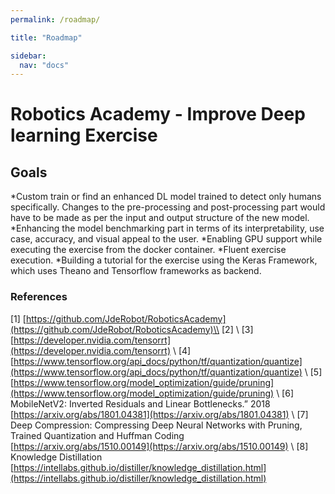 ```yaml
---
permalink: /roadmap/

title: "Roadmap"

sidebar:
  nav: "docs"
---
```


# Robotics Academy - Improve Deep learning Exercise


## Goals

*Custom train or find an enhanced DL model trained to detect only humans specifically. Changes to the pre-processing and post-processing part would have to be made as per the input and output structure of the new model.
*Enhancing the model benchmarking part in terms of its interpretability, use case, accuracy, and visual appeal to the user.
*Enabling GPU support while executing the exercise from the docker container.
*Fluent exercise execution.
*Building a tutorial for the exercise using the Keras Framework, which uses Theano and Tensorflow frameworks as backend.



### References

[1] [https://github.com/JdeRobot/RoboticsAcademy](https://github.com/JdeRobot/RoboticsAcademy)\\
[2]  \\
[3] [https://developer.nvidia.com/tensorrt](https://developer.nvidia.com/tensorrt) \\
[4] [https://www.tensorflow.org/api_docs/python/tf/quantization/quantize](https://www.tensorflow.org/api_docs/python/tf/quantization/quantize) \\
[5] [https://www.tensorflow.org/model_optimization/guide/pruning](https://www.tensorflow.org/model_optimization/guide/pruning) \\
[6] MobileNetV2: Inverted Residuals and Linear Bottlenecks.” 2018 [https://arxiv.org/abs/1801.04381](https://arxiv.org/abs/1801.04381) \\
[7] Deep Compression: Compressing Deep Neural Networks with Pruning, Trained Quantization and Huffman Coding [https://arxiv.org/abs/1510.00149](https://arxiv.org/abs/1510.00149) \\
[8] Knowledge Distillation [https://intellabs.github.io/distiller/knowledge_distillation.html](https://intellabs.github.io/distiller/knowledge_distillation.html)